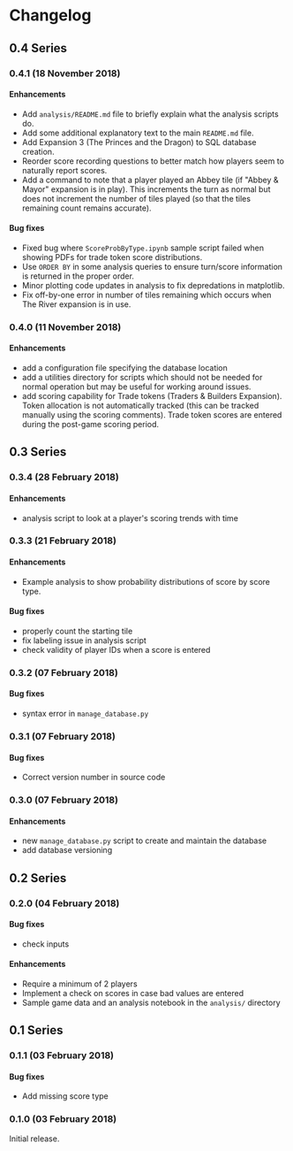 # Changelog

## 0.4 Series

### 0.4.1 (18 November 2018)

#### Enhancements

* Add `analysis/README.md` file to briefly explain what the analysis scripts do.
* Add some additional explanatory text to the main `README.md` file.
* Add Expansion 3 (The Princes and the Dragon) to SQL database creation.
* Reorder score recording questions to better match how players seem to naturally report scores.
* Add a command to note that a player played an Abbey tile (if "Abbey & Mayor" expansion is in play). This increments the turn as normal but does not increment the number of tiles played (so that the tiles remaining count remains accurate).

#### Bug fixes

* Fixed bug where `ScoreProbByType.ipynb` sample script failed when showing PDFs for trade token score distributions.
* Use `ORDER BY` in some analysis queries to ensure turn/score information is returned in the proper order.
* Minor plotting code updates in analysis to fix depredations in matplotlib.
* Fix off-by-one error in number of tiles remaining which occurs when The River expansion is in use.

### 0.4.0 (11 November 2018)

#### Enhancements

* add a configuration file specifying the database location
* add a utilities directory for scripts which should not be needed for normal operation but may be useful for working around issues.
* add scoring capability for Trade tokens (Traders & Builders Expansion). Token allocation is not automatically tracked (this can be tracked manually using the scoring comments). Trade token scores are entered during the post-game scoring period.

## 0.3 Series

### 0.3.4 (28 February 2018)

#### Enhancements

* analysis script to look at a player's scoring trends with time

### 0.3.3 (21 February 2018)

#### Enhancements

* Example analysis to show probability distributions of score by score type.

#### Bug fixes

* properly count the starting tile
* fix labeling issue in analysis script
* check validity of player IDs when a score is entered

### 0.3.2 (07 February 2018)

#### Bug fixes

* syntax error in `manage_database.py`

### 0.3.1 (07 February 2018)

#### Bug fixes

* Correct version number in source code

### 0.3.0 (07 February 2018)

#### Enhancements

* new `manage_database.py` script to create and maintain the database
* add database versioning

## 0.2 Series

### 0.2.0 (04 February 2018)

#### Bug fixes

* check inputs

#### Enhancements

* Require a minimum of 2 players
* Implement a check on scores in case bad values are entered
* Sample game data and an analysis notebook in the `analysis/` directory

## 0.1 Series

### 0.1.1 (03 February 2018)

#### Bug fixes

* Add missing score type

### 0.1.0 (03 February 2018)

Initial release.


